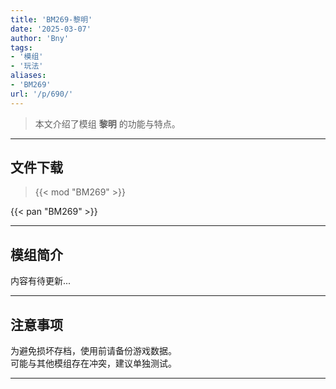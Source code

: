 ```yaml
---
title: 'BM269-黎明'
date: '2025-03-07'
author: 'Bny'
tags:
- '模组'
- '玩法'
aliases:
- 'BM269'
url: '/p/690/'
---
```


> 本文介绍了模组 **黎明** 的功能与特点。

---

## 文件下载  

> {{< mod "BM269" >}}  

{{< pan "BM269" >}}  

---

## 模组简介

>  
内容有待更新...  

---

## 注意事项

>  
为避免损坏存档，使用前请备份游戏数据。  
可能与其他模组存在冲突，建议单独测试。  

---

